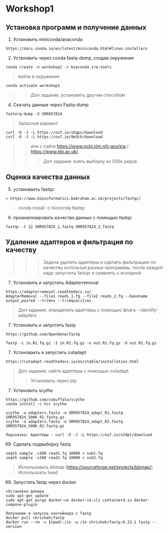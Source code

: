 # Workshop1
## Установка программ и получение данных
1) Установить miniconda/anaconda 
```
https://docs.conda.io/en/latest/miniconda.html#linux-installers
```
2) Установить через conda fastq-dump, создав окружение
```
conda create -n workshop1 -c bioconda sra-tools
```
> войти в окружение 
```
conda activate workshop1
```
>> Доп задание: установить другим способом
4) Скачать данные через Fastq-dump
```
fasterq-dump -S SRR957824
```
>Запасной вариант:
```
curl -O -J -L https://osf.io/shqpv/download
curl -O -J -L https://osf.io/9m3ch/download
```
>>или с сайта https://www.ncbi.nlm.nih.gov/sra  / https://www.ebi.ac.uk/
>>> Доп задание: взять выборку из 500к ридов

## Оценка качества данных
5) установаить fastqc 
```
> https://www.bioinformatics.babraham.ac.uk/projects/fastqc/
```
> conda install -c bioconda fastqc
6) проанализировать качество данных с помощью fastqc
```
fastqc -t 12 SRR957824_1.fastq SRR957824_2.fastq
```
## Удаление адаптеров и фильтрация по качеству
>>>Задача удалить адаптеры и сделать фильтрацию по качеству используя разные программы, после каждой надо запустить fastqc и сравнить с исходной

7) Установить и запустить Adapterremoval
```
https://adapterremoval.readthedocs.io/
AdapterRemoval --file1 reads_1.fq --file2 reads_2.fq --basename output_paired --trimns --trimqualities 
```
> Доп задание: определить адаптеры с помощью флага --identify-adapters

7) Установить и запустить fastp
``` 
https://github.com/OpenGene/fastp

fastp -i in.R1.fq.gz -I in.R2.fq.gz -o out.R1.fq.gz -O out.R2.fq.gz
```

7) Установаить и запустить cutadapt
```
https://cutadapt.readthedocs.io/en/stable/installation.html
```
> Доп задание: найти адаптеры с помощью cutadapt
>> Установить через pip
7) Установить scythe
```
https://github.com/vsbuffalo/scythe
conda install -c hcc scythe

scythe -a adapters.fasta -o SRR957824_adapt_R1.fastq SRR957824_500K_R1.fastq.gz
scythe -a adapters.fasta -o SRR957824_adapt_R2.fastq SRR957824_500K_R2.fastq.gz
```

```
Подсказка: Адаптеры - curl -O -J -L https://osf.io/v24pt/download
```

99) Сделать подвыборку fastq
```
seqtk sample -s100 read1.fq 10000 > sub1.fq
seqtk sample -s100 read2.fq 10000 > sub2.fq
```
>Использовать bbmap (https://sourceforge.net/projects/bbmap/)
>Использоать head


99) Запустить fastp через docker
```
>Установка докера 
sudo apt-get update
sudo apt-get purge docker-ce docker-ce-cli containerd.io docker-compose-plugin

Получение и запуска контейнера с fastp
docker pull chrishah/fastp
docker run --rm -v $(pwd):/in -w /in chrishah/fastp:0.23.1 fastp --version
```
